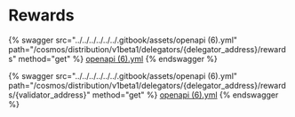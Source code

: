 # Rewards

{% swagger src="../../../../../../.gitbook/assets/openapi (6).yml" path="/cosmos/distribution/v1beta1/delegators/{delegator_address}/rewards" method="get" %}
[openapi (6).yml](<../../../../../../.gitbook/assets/openapi (6).yml>)
{% endswagger %}

{% swagger src="../../../../../../.gitbook/assets/openapi (6).yml" path="/cosmos/distribution/v1beta1/delegators/{delegator_address}/rewards/{validator_address}" method="get" %}
[openapi (6).yml](<../../../../../../.gitbook/assets/openapi (6).yml>)
{% endswagger %}
